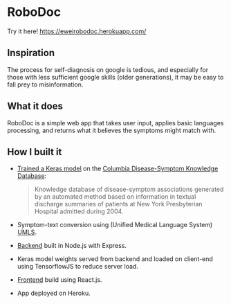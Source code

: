 # RoboDoc

Try it here!
https://eweirobodoc.herokuapp.com/

## Inspiration
The process for self-diagnosis on google is tedious, and especially for those with less sufficient google skills (older generations), it may be easy to fall prey to misinformation.

## What it does
RoboDoc is a simple web app that takes user input, applies basic languages processing, and returns what it believes the symptoms might match with. 

## How I built it
- [Trained a Keras model](training/model_training.ipynb) on the [Columbia Disease-Symptom Knowledge Database](https://people.dbmi.columbia.edu/~friedma/Projects/DiseaseSymptomKB/index.html): 
  > Knowledge database of disease-symptom associations generated by an automated method based on information in textual discharge summaries of patients at New York Presbyterian Hospital admitted during 2004.

- Symptom-text conversion using (Unified Medical Language System) [UMLS](https://www.nlm.nih.gov/research/umls/index.html). 

- [Backend](backend) built in Node.js with Express.

- Keras model weights served from backend and loaded on client-end using TensorflowJS to reduce server load.

- [Frontend](frontend) build using React.js.

- App deployed on Heroku.
